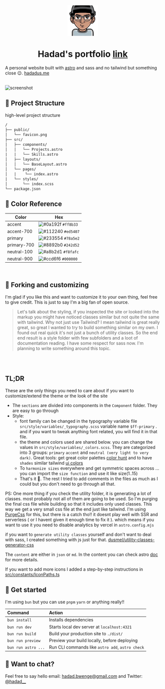 <div align="center">
  <img alt="Logo" src="public/favicon.png" width="100" />
</div>
<h1 align="center">
  Hadad's portfolio <a text="small" href="https://hadadus.me" target=__blank"> link</a>
</h1>


A personal website built with  [astro](https://astro.build/) and sass and no tailwind but something close 😉. [hadadus.me](https://hadadus.me)

<br />
<img width="1437" alt="screenshot" src="https://github.com/dusmel/hadadus.me/assets/27511264/a815b03e-a8ea-48af-8345-23105ec32fdf">



## 🚀 Project Structure
high-level project structure

```
/
├── public/
│   └── favicon.png
├── src/
│   ├── components/
│   │   └── Projects.astro
|   |   └── Skills.astro
│   ├── layouts/
│   │   └── BaseLayout.astro
│   └── pages/
│   |    └── index.astro
|   └── styles/
│       └── index.scss
└── package.json
```



## 🎨 Color Reference

| Color          | Hex                                                                |
| -------------- | ------------------------------------------------------------------ |
| accent         | ![#0a192f](https://via.placeholder.com/10/ff8b33?text=+) `#ff8b33` |
| accent-700     | ![#112240](https://via.placeholder.com/10/ed5407?text=+) `#ed5407` |
| primary        | ![#233554](https://via.placeholder.com/10/78a5e2?text=+) `#78a5e2` |
| primary-700    | ![#8892b0](https://via.placeholder.com/10/242d52?text=+) `#242d52` |
| neutral-100    | ![#a8b2d1](https://via.placeholder.com/10/f8fafc?text=+) `#f8fafc` |
| neutral-900    | ![#ccd6f6](https://via.placeholder.com/10/000000?text=+) `#000000` |

<br />

## 🚀 Forking and customizing
I'm glad if you like this and want to customize it to your own thing, feel free to give credit. This is just to say I'm a big fan of open source.



> Let's talk about the styling, if you inspected the site or looked into the markup you might have noticed classes similar but not quite the same with tailwind. Why not just use Tailwind? I mean tailwind is great really great, so great I wanted to try to build something similar on my own. I found out real quick it's not just a bunch of utility classes. So the end end result is a style folder with few subfolders and a loot of documentation reading. I have some respect for sass now. I'm planning to write something around this topic.

<br />
<br />


## TL;DR
These are the only things you need to care about if you want to customize/extend the theme or the look of the site


- The `sections` are divided into components in the `Component` folder. They are easy to go through
- Style:
  - font family can be changed in the typography variable file `src/style/variables/_typography.scss`  variable name `$ff-primary` . and if you want to tweak anything font related, you will find it in that file.
  - the theme and colors used are shared below. you can change the values in `src/style/variables/_colors.scss`. They are categorized into 3 groups: `primary` `accent` and `neutral (very light to very dark)`. Great tools: get great color palettes  [color hunt](https://colorhunt.co/) and to have `shades` similar tailwind [ui colors](https://uicolors.app/create)
  - To `harmonize sizes` everywhere and get symmetric spaces across ... you can import the `size function` and use it like size(1..15)
  - That's it 🎉. The rest I tried to add comments in the files as much as I could but you don't need to go through all that.
  

PS: One more thing if you check the utility folder, it is generating a lot of classes. most probably not all of them are going to be used. So I'm purging the final css file while building so that it includes only used classes. This way we get a very small css file at the end just like tailwind. I'm using [PurgeCss](https://purgecss.com/) for this, but there is a catch tho!! it doesnt play well with SSR and serverless ( or I havent given it enough time to fix it ). which means if you want to use it you need to disable analytics by vercel in  `astro.config.mjs`

if you want to `generate utility classes` yourself and don't want to deal with sass, I created something with js just for that. [dusmel/utility-classes-generator-css](https://github.com/dusmel/utility-classes-generator-css)




The `content` are either in `json` or `md`. In the content you can check astro [doc](https://docs.astro.build/en/guides/content-collections/) for more details.

If you want to add more icons I added a step-by-step instructions in [src/constants/IconPaths.ts](https://github.com/dusmel/hadadus.me/blob/main/src/constants/IconPaths.ts)

## 🧞 Get started 

I'm using `bun` but you can use `pnpm` `yarn` or anything really!!

| Command                | Action                                           |
| :--------------------- | :----------------------------------------------- |
| `bun install`          | Installs dependencies                            |
| `bun run dev`          | Starts local dev server at `localhost:4321`      |
| `bun run build`        | Build your production site to `./dist/`          |
| `bun run preview`      | Preview your build locally, before deploying     |
| `bun run astro ...`    | Run CLI commands like `astro add`, `astro check` |



## 👀 Want to chat?

Feel free to say hello email: hadad.bwenge@gmail.com and Twitter: [@hadad__](https://twitter.com/hadad__)
